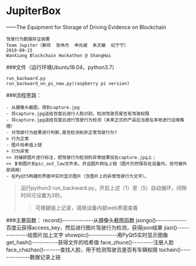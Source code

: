 # JupiterBox
——The Equipment for Storage of Driving Evidence on Blockchain
```
驾驶行为数据存证装置
Team Jupiter（蔡欣  张伟杰  申兆斌  朱文敏  纪宁宁）
2019-09-15
WanXiang Blockchain Hackathon @ ShangHai
```

###文件（运行环境Ubuntu18.04，python3.7）
```
run_backward.py
run_backward_on_pi_new.py(raspberry pi version)
```

###流程思路：
```flow
- 从摄像头截图，得到capture.jpg
- 将capture.jpg送给百度云进行人脸识别，检测驾驶员是否有驾驶权限
- 将capture.jpg送给百度云进行驾驶行为检测（未来正式的产品应当是在本地进行边缘推理）
- 对驾驶行为结果进行判断,是否检测到非正常驾驶行为?
> 行为正常
- 图片哈希值上链 
> 行为异常
>> 对捕获图片进行标注，把驾驶行为检测的异常结果加在capture.jpg上；
>> 复制图片到pic_out_law文件夹，并且图片网址上链（图片仍然保存在设备内，但可被外部调用）
- 在PyQt5构建的界面中实时显示图片（含图片上的异常驾驶行为文字）。

```
>运行python3 run_backward.py，开启上述（1）至（5）自动循环，间隙时间可设置为3秒。
>>可根据链上记录，调用设备内部web界面查看

###主要函数：
record()-------------从摄像头截图函数
jsongo()-------------百度云获得access_key，然后进行图片驾驶行为检测，获得json结果
jiazi()--------------给图片加上文字
showpic()------------用PyQt5实时显示图像
get_hash()-----------获得文件的哈希值
face_zhuce()---------注册人脸
face_chazhao()-------查找人脸，用于检测驾驶员是否有车辆权限
tochain()--------------数据记录上链